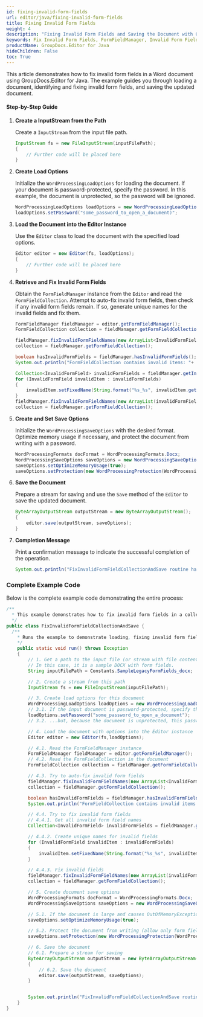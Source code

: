 ```yaml
---
id: fixing-invalid-form-fields
url: editor/java/fixing-invalid-form-fields
title: Fixing Invalid Form Fields
weight: 4
description: "Fixing Invalid Form Fields and Saving the Document with GroupDocs.Editor for Java"
keywords: Fix Invalid Form Fields, FormFieldManager, Invalid Form Fields, Update Form Fields
productName: GroupDocs.Editor for Java
hideChildren: False
toc: True
---
```


This article demonstrates how to fix invalid form fields in a Word document using GroupDocs.Editor for Java. The example guides you through loading a document, identifying and fixing invalid form fields, and saving the updated document.

#### Step-by-Step Guide

1. **Create a InputStream from the Path**

   Create a `InputStream` from the input file path.

   ```java
   InputStream fs = new FileInputStream(inputFilePath);
   {
       // Further code will be placed here
   }
   ```

2. **Create Load Options**

   Initialize the `WordProcessingLoadOptions` for loading the document. If your document is password-protected, specify the password. In this example, the document is unprotected, so the password will be ignored.

   ```java
   WordProcessingLoadOptions loadOptions = new WordProcessingLoadOptions();
   loadOptions.setPassword("some_password_to_open_a_document)";
   ```

3. **Load the Document into the Editor Instance**

   Use the `Editor` class to load the document with the specified load options.

   ```java
   Editor editor = new Editor(fs, loadOptions);
   {
       // Further code will be placed here
   }
   ```

4. **Retrieve and Fix Invalid Form Fields**

   Obtain the `FormFieldManager` instance from the `Editor` and read the `FormFieldCollection`. Attempt to auto-fix invalid form fields, then check if any invalid form fields remain. If so, generate unique names for the invalid fields and fix them.

   ```java
   FormFieldManager fieldManager = editor.getFormFieldManager();
   FormFieldCollection collection = fieldManager.getFormFieldCollection();

   fieldManager.fixInvalidFormFieldNames(new ArrayList<InvalidFormField>());
   collection = fieldManager.getFormFieldCollection();

   boolean hasInvalidFormFields = fieldManager.hasInvalidFormFields();
   System.out.println("FormFieldCollection contains invalid items: "+ hasInvalidFormFields);

   Collection<InvalidFormField> invalidFormFields = fieldManager.getInvalidFormFieldNames();
   for (InvalidFormField invalidItem : invalidFormFields)
   {
       invalidItem.setFixedName(String.format("%s_%s", invalidItem.getName(), java.util.UUID.randomUUID()));
   }
   fieldManager.fixInvalidFormFieldNames(new ArrayList(invalidFormFields));
   collection = fieldManager.getFormFieldCollection();
   ```

5. **Create and Set Save Options**

   Initialize the `WordProcessingSaveOptions` with the desired format. Optimize memory usage if necessary, and protect the document from writing with a password.

   ```java
   WordProcessingFormats docFormat = WordProcessingFormats.Docx;
   WordProcessingSaveOptions saveOptions = new WordProcessingSaveOptions(docFormat);
   saveOptions.setOptimizeMemoryUsage(true);
   saveOptions.setProtection(new WordProcessingProtection(WordProcessingProtectionType.AllowOnlyFormFields, "write_password"));
   ```

6. **Save the Document**

   Prepare a stream for saving and use the `Save` method of the `Editor` to save the updated document.

   ```java
   ByteArrayOutputStream outputStream = new ByteArrayOutputStream();
   {
       editor.save(outputStream, saveOptions);
   }
   ```

7. **Completion Message**

   Print a confirmation message to indicate the successful completion of the operation.

   ```java
   System.out.println("FixInvalidFormFieldCollectionAndSave routine has successfully finished");
   ```

### Complete Example Code

Below is the complete example code demonstrating the entire process:

```java
/**
  * This example demonstrates how to fix invalid form fields in a collection and save the document using GroupDocs.Editor for Java.
  */
public class FixInvalidFormFieldCollectionAndSave {
  /**
    * Runs the example to demonstrate loading, fixing invalid form fields, and saving a document.
    */
    public static void run() throws Exception
    {
        // 1. Get a path to the input file (or stream with file content).
        // In this case, it is a sample DOCX with form fields.
        String inputFilePath = Constants.SampleLegacyFormFields_docx;

        // 2. Create a stream from this path
        InputStream fs = new FileInputStream(inputFilePath);

        // 3. Create load options for this document
        WordProcessingLoadOptions loadOptions = new WordProcessingLoadOptions();
        // 3.1. If the input document is password-protected, specify the password for its opening...
        loadOptions.setPassword("some_password_to_open_a_document");
        // 3.2. ...but, because the document is unprotected, this password will be ignored

        // 4. Load the document with options into the Editor instance
        Editor editor = new Editor(fs,loadOptions);

        // 4.1. Read the FormFieldManager instance
        FormFieldManager fieldManager = editor.getFormFieldManager();
        // 4.2. Read the FormFieldCollection in the document
        FormFieldCollection collection = fieldManager.getFormFieldCollection();

        // 4.3. Try to auto-fix invalid form fields
        fieldManager.fixInvalidFormFieldNames(new ArrayList<InvalidFormField>());
        collection = fieldManager.getFormFieldCollection();

        boolean hasInvalidFormFields = fieldManager.hasInvalidFormFields();
        System.out.println("FormFieldCollection contains invalid items: "+ hasInvalidFormFields);

        // 4.4. Try to fix invalid form fields
        // 4.4.1. Get all invalid form field names
        Collection<InvalidFormField> invalidFormFields = fieldManager.getInvalidFormFieldNames();

        // 4.4.2. Create unique names for invalid fields
        for (InvalidFormField invalidItem : invalidFormFields)
        {
            invalidItem.setFixedName(String.format("%s_%s", invalidItem.getName(), java.util.UUID.randomUUID()));
        }

        // 4.4.3. Fix invalid fields
        fieldManager.fixInvalidFormFieldNames(new ArrayList(invalidFormFields));
        collection = fieldManager.getFormFieldCollection();

        // 5. Create document save options
        WordProcessingFormats docFormat = WordProcessingFormats.Docx;
        WordProcessingSaveOptions saveOptions = new WordProcessingSaveOptions(docFormat);

        // 5.1. If the document is large and causes OutOfMemoryException, set the memory optimization option
        saveOptions.setOptimizeMemoryUsage(true);

        // 5.2. Protect the document from writing (allow only form fields) with a password
        saveOptions.setProtection(new WordProcessingProtection(WordProcessingProtectionType.AllowOnlyFormFields, "write_password"));

        // 6. Save the document
        // 6.1. Prepare a stream for saving
        ByteArrayOutputStream outputStream = new ByteArrayOutputStream();
        {
            // 6.2. Save the document
            editor.save(outputStream, saveOptions);
        }


        System.out.println("FixInvalidFormFieldCollectionAndSave routine has successfully finished");
    }
}

```

